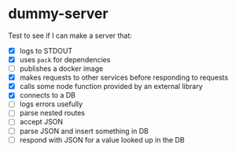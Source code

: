 # dummy-server

Test to see if I can make a server that:

- [x] logs to STDOUT
- [x] uses `pack` for dependencies
- [ ] publishes a docker image
- [x] makes requests to other services before responding to requests
- [x] calls some node function provided by an external library
- [x] connects to a DB
- [ ] logs errors usefully
- [ ] parse nested routes
- [ ] accept JSON
- [ ] parse JSON and insert something in DB
- [ ] respond with JSON for a value looked up in the DB
